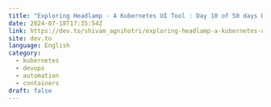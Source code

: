 ```yaml
---
title: "Exploring Headlamp - A Kubernetes UI Tool : Day 10 of 50 days DevOps Tools Series"
date: 2024-07-18T17:35:54Z
link: https://dev.to/shivam_agnihotri/exploring-headlamp-a-kubernetes-ui-tool-day-10-of-50-days-devops-tools-series-544c?utm_medium=RSS&utm_source=news.12bit.vn
site: dev.to
language: English
category:
  - kubernetes
  - devops
  - automation
  - containers
draft: false
---
```


